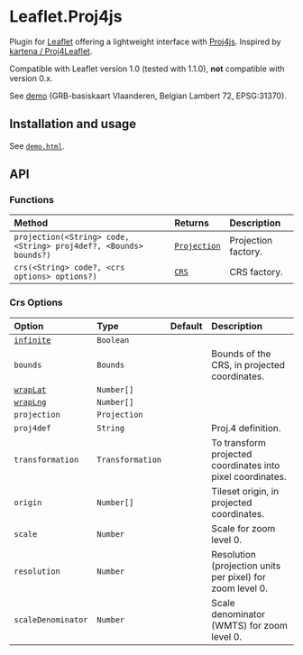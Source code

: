 # Leaflet.Proj4js

Plugin for [Leaflet](http://leafletjs.com) offering a lightweight interface with [Proj4js](http://proj4js.org). Inspired by [kartena / Proj4Leaflet](https://github.com/kartena/Proj4Leaflet).

Compatible with Leaflet version 1.0 (tested with 1.1.0), **not** compatible with version 0.x.

See [demo](https://kluizeberg.github.io/Leaflet.Proj4js/demo.html) (GRB-basiskaart Vlaanderen, Belgian Lambert 72, EPSG:31370).

## Installation and usage

See [`demo.html`](demo.html).

## API

### Functions

| Method | Returns | Description |
| :----- | :------ | :---------- |
| `projection(<String> code, <String> proj4def?, <Bounds> bounds?)` | [`Projection`](http://leafletjs.com/reference-1.1.0.html#projection) | Projection factory. |
| `crs(<String> code?, <crs options> options?)` | [`CRS`](http://leafletjs.com/reference-1.1.0.html#crs) | CRS factory. |

### Crs Options

| Option | Type | Default | Description |
| :----- | :--- | :------ | :---------- |
| [`infinite`](http://leafletjs.com/reference-1.1.0.html#crs-infinite) | `Boolean` | | |
| `bounds` | `Bounds` | | Bounds of the CRS, in projected coordinates. |
| [`wrapLat`](http://leafletjs.com/reference-1.1.0.html#crs-wraplat) | `Number[]` | | |
| [`wrapLng`](http://leafletjs.com/reference-1.1.0.html#crs-wraplng) | `Number[]` | | |
| `projection` | `Projection` | | |
| `proj4def` | `String` | | Proj.4 definition. |
| `transformation` | `Transformation` | | To transform projected coordinates into pixel coordinates. |
| `origin` | `Number[]` | | Tileset origin, in projected coordinates. |
| `scale` | `Number` | | Scale for zoom level 0. |
| `resolution` | `Number` | | Resolution (projection units per pixel) for zoom level 0. |
| `scaleDenominator` | `Number` | | Scale denominator (WMTS) for zoom level 0. |
